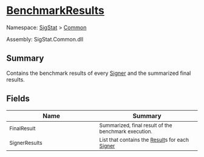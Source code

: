 # [BenchmarkResults](./BenchmarkResults.md)

Namespace: [SigStat]() > [Common](./README.md)

Assembly: SigStat.Common.dll

## Summary
Contains the benchmark results of every [Signer](../../docs/mdSigStat/Common/Signer.md) and the summarized final results.

## Fields

| Name<div><a href="#"><img width=400></a></div> | Summary<div><a href="#"><img width=475></a></div> | 
| --- | --- | 
| <sub>FinalResult</sub> | <sub>Summarized, final result of the benchmark execution.</sub> | 
| <sub>SignerResults</sub> | <sub>List that contains the [Result](../../docs/mdSigStat/Common/Result.md)s for each [Signer](../../docs/mdSigStat/Common/Signer.md)</sub> | 


